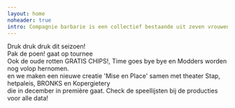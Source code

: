 ```yaml
---
layout: home
noheader: true
intro: Compagnie barbarie is een collectief bestaande uit zeven vrouwen. <a href="/nl/over-ons/">Lees meer</a>
---
```

Druk druk druk dit seizoen!<br>
Pak de poen! gaat op tournee<br>
Ook de oude rotten GRATIS CHIPS!, Time goes bye bye en Modders worden nog volop hernomen.<br>
en we maken een nieuwe creatie 'Mise en Place' samen met theater Stap, hetpaleis, BRONKS en Kopergietery<br>
die in december in première gaat. Check de speellijsten bij de producties voor alle data!<br>

